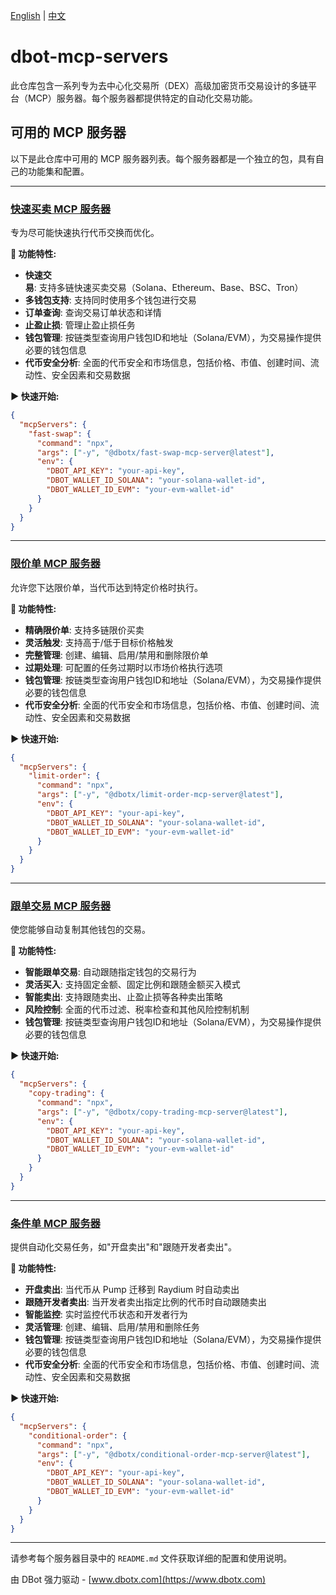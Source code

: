 [English](./README.md) | [中文](./README.zh-CN.md)

# dbot-mcp-servers

此仓库包含一系列专为去中心化交易所（DEX）高级加密货币交易设计的多链平台（MCP）服务器。每个服务器都提供特定的自动化交易功能。

## 可用的 MCP 服务器

以下是此仓库中可用的 MCP 服务器列表。每个服务器都是一个独立的包，具有自己的功能集和配置。

---

### [快速买卖 MCP 服务器](./fast-swap-mcp-server/)

专为尽可能快速执行代币交换而优化。

**🚀 功能特性:**
- **快速交易**: 支持多链快速买卖交易（Solana、Ethereum、Base、BSC、Tron）
- **多钱包支持**: 支持同时使用多个钱包进行交易
- **订单查询**: 查询交易订单状态和详情
- **止盈止损**: 管理止盈止损任务
- **钱包管理**: 按链类型查询用户钱包ID和地址（Solana/EVM），为交易操作提供必要的钱包信息
- **代币安全分析**: 全面的代币安全和市场信息，包括价格、市值、创建时间、流动性、安全因素和交易数据

**▶️ 快速开始:**
```json
{
  "mcpServers": {
    "fast-swap": {
      "command": "npx",
      "args": ["-y", "@dbotx/fast-swap-mcp-server@latest"],
      "env": {
        "DBOT_API_KEY": "your-api-key",
        "DBOT_WALLET_ID_SOLANA": "your-solana-wallet-id",
        "DBOT_WALLET_ID_EVM": "your-evm-wallet-id"
      }
    }
  }
}
```

---

### [限价单 MCP 服务器](./limit-order-mcp-server/)

允许您下达限价单，当代币达到特定价格时执行。

**🚀 功能特性:**
- **精确限价单**: 支持多链限价买卖
- **灵活触发**: 支持高于/低于目标价格触发
- **完整管理**: 创建、编辑、启用/禁用和删除限价单
- **过期处理**: 可配置的任务过期时以市场价格执行选项
- **钱包管理**: 按链类型查询用户钱包ID和地址（Solana/EVM），为交易操作提供必要的钱包信息
- **代币安全分析**: 全面的代币安全和市场信息，包括价格、市值、创建时间、流动性、安全因素和交易数据

**▶️ 快速开始:**
```json
{
  "mcpServers": {
    "limit-order": {
      "command": "npx",
      "args": ["-y", "@dbotx/limit-order-mcp-server@latest"],
      "env": {
        "DBOT_API_KEY": "your-api-key",
        "DBOT_WALLET_ID_SOLANA": "your-solana-wallet-id",
        "DBOT_WALLET_ID_EVM": "your-evm-wallet-id"
      }
    }
  }
}
```

---

### [跟单交易 MCP 服务器](./copy-trading-mcp-server/)

使您能够自动复制其他钱包的交易。

**🚀 功能特性:**
- **智能跟单交易**: 自动跟随指定钱包的交易行为
- **灵活买入**: 支持固定金额、固定比例和跟随金额买入模式
- **智能卖出**: 支持跟随卖出、止盈止损等各种卖出策略
- **风险控制**: 全面的代币过滤、税率检查和其他风险控制机制
- **钱包管理**: 按链类型查询用户钱包ID和地址（Solana/EVM），为交易操作提供必要的钱包信息

**▶️ 快速开始:**
```json
{
  "mcpServers": {
    "copy-trading": {
      "command": "npx",
      "args": ["-y", "@dbotx/copy-trading-mcp-server@latest"],
      "env": {
        "DBOT_API_KEY": "your-api-key",
        "DBOT_WALLET_ID_SOLANA": "your-solana-wallet-id",
        "DBOT_WALLET_ID_EVM": "your-evm-wallet-id"
      }
    }
  }
}
```

---

### [条件单 MCP 服务器](./conditional-order-mcp-server/)

提供自动化交易任务，如"开盘卖出"和"跟随开发者卖出"。

**🚀 功能特性:**
- **开盘卖出**: 当代币从 Pump 迁移到 Raydium 时自动卖出
- **跟随开发者卖出**: 当开发者卖出指定比例的代币时自动跟随卖出
- **智能监控**: 实时监控代币状态和开发者行为
- **灵活管理**: 创建、编辑、启用/禁用和删除任务
- **钱包管理**: 按链类型查询用户钱包ID和地址（Solana/EVM），为交易操作提供必要的钱包信息
- **代币安全分析**: 全面的代币安全和市场信息，包括价格、市值、创建时间、流动性、安全因素和交易数据

**▶️ 快速开始:**
```json
{
  "mcpServers": {
    "conditional-order": {
      "command": "npx",
      "args": ["-y", "@dbotx/conditional-order-mcp-server@latest"],
      "env": {
        "DBOT_API_KEY": "your-api-key",
        "DBOT_WALLET_ID_SOLANA": "your-solana-wallet-id",
        "DBOT_WALLET_ID_EVM": "your-evm-wallet-id"
      }
    }
  }
}
```

---
请参考每个服务器目录中的 `README.md` 文件获取详细的配置和使用说明。

由 DBot 强力驱动 - [www.dbotx.com](https://www.dbotx.com) 